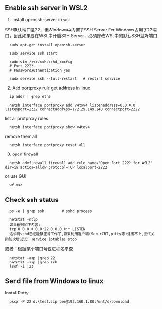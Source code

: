 ## Enable ssh server in WSL2

1. Install openssh-server in wsl

SSH默认端口是22，但Windows中内置了SSH Server For Windows占用了22端口，因此如果要在WSL中开启SSH Server，必须修改WSL中的默认SSH监听端口

```
  sudo apt-get install openssh-server

  sudo service ssh start

  sudo vim /etc/ssh/sshd_config    
  # Port 2222
  # PasswordAuthentication yes

  sudo service ssh --full-restart   # restart service
```

2. Add portproxy rule
get address in linux
```
  ip addr | grep eth0
```
```
  netsh interface portproxy add v4tov4 listenaddress=0.0.0.0 listenport=2222 connectaddress=172.29.149.140 connectport=2222
```

list all protproxy rules
```
  netsh interface portproxy show v4tov4
```
remove them all 
```
  netsh interface portproxy reset all
```

3. open firewall
```
  netsh advfirewall firewall add rule name="Open Port 2222 for WSL2" dir=in action=allow protocol=TCP localport=2222
``` 
or use GUI
```
  wf.msc
```

## Check ssh status
```
  ps -e | grep ssh        # sshd process

  netstat -ntlp
  如果看到如下内容:
  tcp 0 0 0.0.0.0:22 0.0.0.0:* LISTEN
  这说明sshd已经能够正常工作了,如果利用客户端(SecurCRT,putty等)连接不上,尝试关闭防火墙试试: service iptables stop
```
或者：根据某个端口号或进程名来查

```
  netstat -anp |grep 22
  netstat -anp |grep ssh
  lsof -i :22
```

## Send file from Windows to linux

Install Putty
```
  pscp -P 22 d:\test.zip ben@192.168.1.80:/mnt/d/download
```